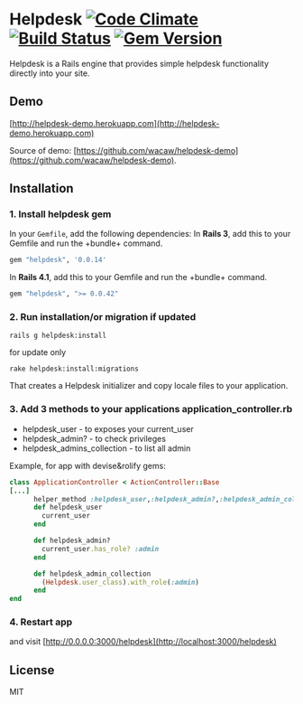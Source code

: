 # Helpdesk [![Code Climate](https://codeclimate.com/github/wacaw/helpdesk.png)](https://codeclimate.com/github/wacaw/helpdesk) [![Build Status](https://travis-ci.org/wacaw/helpdesk.svg?branch=master)](https://travis-ci.org/wacaw/helpdesk) [![Gem Version](https://badge.fury.io/rb/helpdesk.png)](http://badge.fury.io/rb/helpdesk)
Helpdesk is a Rails engine that provides simple helpdesk functionality directly into your site.



## <a name="demo"></a>Demo

[http://helpdesk-demo.herokuapp.com](http://helpdesk-demo.herokuapp.com)

Source of demo: [https://github.com/wacaw/helpdesk-demo](https://github.com/wacaw/helpdesk-demo).

## Installation
### 1. Install helpdesk gem
In your `Gemfile`, add the following dependencies:
In <b>Rails 3</b>, add this to your Gemfile and run the +bundle+ command.

```ruby
gem "helpdesk", '0.0.14'
```

In <b>Rails 4.1</b>, add this to your Gemfile and run the +bundle+ command.

```ruby
gem "helpdesk", ">= 0.0.42"
```
### 2. Run installation/or migration if updated

```
rails g helpdesk:install
```

for update only
```
rake helpdesk:install:migrations
```

That creates a Helpdesk initializer and copy locale files to your application.

### 3. Add 3 methods to your applications application_controller.rb
   * helpdesk_user - to exposes your current_user
   * helpdesk_admin? - to check privileges
   * helpdesk_admins_collection - to list all admin

Example, for app with devise&rolify gems:
```ruby
class ApplicationController < ActionController::Base
[...]
      helper_method :helpdesk_user,:helpdesk_admin?,:helpdesk_admin_collection
      def helpdesk_user
        current_user
      end

      def helpdesk_admin?
        current_user.has_role? :admin
      end

      def helpdesk_admin_collection
        (Helpdesk.user_class).with_role(:admin)
      end
end
```

### 4. Restart app
and visit [http://0.0.0.0:3000/helpdesk](http://localhost:3000/helpdesk)



License
-------

MIT

